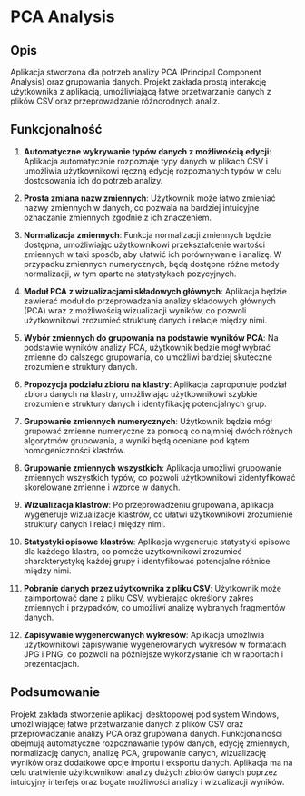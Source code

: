 # PCA Analysis

## Opis

Aplikacja stworzona dla potrzeb analizy PCA (Principal Component Analysis) oraz grupowania danych. Projekt zakłada prostą interakcję użytkownika z aplikacją, umożliwiającą łatwe przetwarzanie danych z plików CSV oraz przeprowadzanie różnorodnych analiz.

## Funkcjonalność

1. **Automatyczne wykrywanie typów danych z możliwością edycji**: Aplikacja automatycznie rozpoznaje typy danych w plikach CSV i umożliwia użytkownikowi ręczną edycję rozpoznanych typów w celu dostosowania ich do potrzeb analizy.

2. **Prosta zmiana nazw zmiennych**: Użytkownik może łatwo zmieniać nazwy zmiennych w danych, co pozwala na bardziej intuicyjne oznaczanie zmiennych zgodnie z ich znaczeniem.

3. **Normalizacja zmiennych**: Funkcja normalizacji zmiennych będzie dostępna, umożliwiając użytkownikowi przekształcenie wartości zmiennych w taki sposób, aby ułatwić ich porównywanie i analizę. W przypadku zmiennych numerycznych, będą dostępne różne metody normalizacji, w tym oparte na statystykach pozycyjnych.

4. **Moduł PCA z wizualizacjami składowych głównych**: Aplikacja będzie zawierać moduł do przeprowadzania analizy składowych głównych (PCA) wraz z możliwością wizualizacji wyników, co pozwoli użytkownikowi zrozumieć strukturę danych i relacje między nimi.

5. **Wybór zmiennych do grupowania na podstawie wyników PCA**: Na podstawie wyników analizy PCA, użytkownik będzie mógł wybrać zmienne do dalszego grupowania, co umożliwi bardziej skuteczne zrozumienie struktury danych.

6. **Propozycja podziału zbioru na klastry**: Aplikacja zaproponuje podział zbioru danych na klastry, umożliwiając użytkownikowi szybkie zrozumienie struktury danych i identyfikację potencjalnych grup.

7. **Grupowanie zmiennych numerycznych**: Użytkownik będzie mógł grupować zmienne numeryczne za pomocą co najmniej dwóch różnych algorytmów grupowania, a wyniki będą oceniane pod kątem homogeniczności klastrów.

8. **Grupowanie zmiennych wszystkich**: Aplikacja umożliwi grupowanie zmiennych wszystkich typów, co pozwoli użytkownikowi zidentyfikować skorelowane zmienne i wzorce w danych.

9. **Wizualizacja klastrów**: Po przeprowadzeniu grupowania, aplikacja wygeneruje wizualizacje klastrów, co ułatwi użytkownikowi zrozumienie struktury danych i relacji między nimi.

10. **Statystyki opisowe klastrów**: Aplikacja wygeneruje statystyki opisowe dla każdego klastra, co pomoże użytkownikowi zrozumieć charakterystykę każdej grupy i identyfikować potencjalne różnice między nimi.

11. **Pobranie danych przez użytkownika z pliku CSV**: Użytkownik może zaimportować dane z pliku CSV, wybierając określony zakres zmiennych i przypadków, co umożliwi analizę wybranych fragmentów danych.

12. **Zapisywanie wygenerowanych wykresów**: Aplikacja umożliwia użytkownikowi zapisywanie wygenerowanych wykresów w formatach JPG i PNG, co pozwoli na późniejsze wykorzystanie ich w raportach i prezentacjach.

## Podsumowanie

Projekt zakłada stworzenie aplikacji desktopowej pod system Windows, umożliwiającej łatwe przetwarzanie danych z plików CSV oraz przeprowadzanie analizy PCA oraz grupowania danych. Funkcjonalności obejmują automatyczne rozpoznawanie typów danych, edycję zmiennych, normalizację danych, analizę PCA, grupowanie danych, wizualizację wyników oraz dodatkowe opcje importu i eksportu danych. Aplikacja ma na celu ułatwienie użytkownikowi analizy dużych zbiorów danych poprzez intuicyjny interfejs oraz bogate możliwości analizy i wizualizacji wyników.
